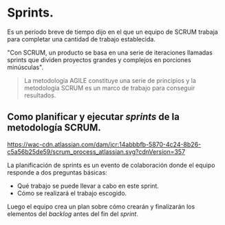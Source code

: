 # Sprints.

Es un período breve de tiempo dijo en el que un equipo de SCRUM trabaja para completar una cantidad de trabajo establecida.

"Con SCRUM, un producto se basa en una serie de iteraciones llamadas sprints que dividen proyectos grandes y complejos en porciones minúsculas".

> La metodología AGILE constituye una serie de principios y la metodología SCRUM es un marco de trabajo para conseguir resultados.

## Como planificar y ejecutar _sprints_ de la metodología SCRUM.

https://wac-cdn.atlassian.com/dam/jcr:14abbbfb-5870-4c24-8b26-c5a56b25de59/scrum_process_atlassian.svg?cdnVersion=357

La planificación de sprints es un evento de colaboración donde el equipo responde a dos preguntas básicas:

- Qué trabajo se puede llevar a cabo en este sprint.
- Cómo se realizará el trabajo escogido. 

Luego el equipo crea un plan sobre cómo crearán y finalizarán los elementos del _backlog_ antes del fin del _sprint_. 